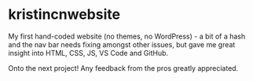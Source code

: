 # kristincnwebsite

My first hand-coded website (no themes, no WordPress) - a bit of a hash and the nav bar needs fixing amongst other issues, but gave me great insight into HTML, CSS, JS, VS Code and GitHub.

Onto the next project!
Any feedback from the pros greatly appreciated.
